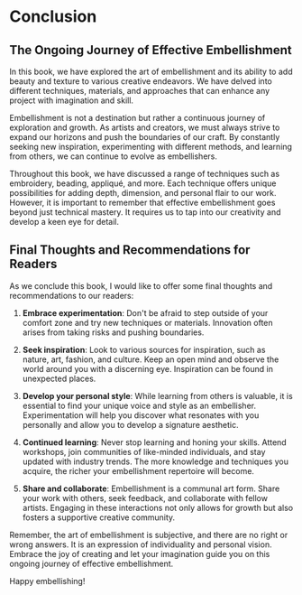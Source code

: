 # Conclusion

The Ongoing Journey of Effective Embellishment
----------------------------------------------

In this book, we have explored the art of embellishment and its ability to add beauty and texture to various creative endeavors. We have delved into different techniques, materials, and approaches that can enhance any project with imagination and skill.

Embellishment is not a destination but rather a continuous journey of exploration and growth. As artists and creators, we must always strive to expand our horizons and push the boundaries of our craft. By constantly seeking new inspiration, experimenting with different methods, and learning from others, we can continue to evolve as embellishers.

Throughout this book, we have discussed a range of techniques such as embroidery, beading, appliqué, and more. Each technique offers unique possibilities for adding depth, dimension, and personal flair to our work. However, it is important to remember that effective embellishment goes beyond just technical mastery. It requires us to tap into our creativity and develop a keen eye for detail.

Final Thoughts and Recommendations for Readers
----------------------------------------------

As we conclude this book, I would like to offer some final thoughts and recommendations to our readers:

1. **Embrace experimentation**: Don't be afraid to step outside of your comfort zone and try new techniques or materials. Innovation often arises from taking risks and pushing boundaries.

2. **Seek inspiration**: Look to various sources for inspiration, such as nature, art, fashion, and culture. Keep an open mind and observe the world around you with a discerning eye. Inspiration can be found in unexpected places.

3. **Develop your personal style**: While learning from others is valuable, it is essential to find your unique voice and style as an embellisher. Experimentation will help you discover what resonates with you personally and allow you to develop a signature aesthetic.

4. **Continued learning**: Never stop learning and honing your skills. Attend workshops, join communities of like-minded individuals, and stay updated with industry trends. The more knowledge and techniques you acquire, the richer your embellishment repertoire will become.

5. **Share and collaborate**: Embellishment is a communal art form. Share your work with others, seek feedback, and collaborate with fellow artists. Engaging in these interactions not only allows for growth but also fosters a supportive creative community.

Remember, the art of embellishment is subjective, and there are no right or wrong answers. It is an expression of individuality and personal vision. Embrace the joy of creating and let your imagination guide you on this ongoing journey of effective embellishment.

Happy embellishing!